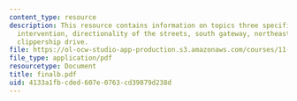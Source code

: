 ```yaml
---
content_type: resource
description: This resource contains information on topics three specific areas of
  intervention, directionality of the streets, south gateway, northeast gateway and
  clippership drive.
file: https://ol-ocw-studio-app-production.s3.amazonaws.com/courses/11-360-community-growth-and-land-use-planning-fall-2006/4133a1fbcded607e0763cd39879d238d_finalb.pdf
file_type: application/pdf
resourcetype: Document
title: finalb.pdf
uid: 4133a1fb-cded-607e-0763-cd39879d238d
---
```

